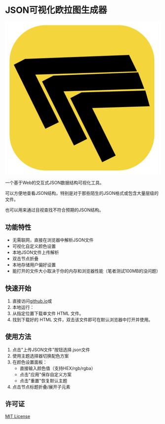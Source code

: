 # JSON可视化欧拉图生成器

![项目LOGO](icon-512.png) 

一个基于Web的交互式JSON数据结构可视化工具。

可以方便地查看JSON结构，特别是对于那些陌生的JSON格式或包含大量层级的文件。

也可以用来通过目视查找不符合预期的JSON结构。

## 功能特性
- 无需联网，直接在浏览器中解析JSON文件
- 可视化自定义颜色设置
- 本地JSON文件上传解析
- 双击节点折叠
- 本地存储用户偏好设置
- 能打开的文件大小取决于你的内存和浏览器性能（笔者测试100MB的没问题）

##  快速开始
1. 直接访问[github.io](https://eachgo.github.io/JSON_Euler_Diagram/)或
2. 本地运行：
1. 从指定位置下载单文件 HTML 文件。
2. 找到下载好的 HTML 文件，双击该文件即可在默认浏览器中打开并使用。


## 使用方法
1. 点击"上传JSON文件"按钮选择.json文件
2. 使用主题选择器切换配色方案
3. 在颜色设置面板：
   - 直接输入颜色值（支持HEX/rgb/rgba）
   - 点击"应用"保存自定义方案
   - 点击"重置"恢复默认主题
4. 点击节点标题折叠/展开子元素

##  许可证
[MIT License](https://opensource.org/licenses/MIT)
